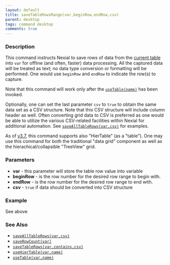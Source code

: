 ```yaml
---
layout: default
title: saveTableRowsRange(var,beginRow,endRow,csv)
parent: desktop
tags: command desktop
comments: true
---
```


### Description
This command instructs Nexial to save rows of data from the [current table](useTable(var,name).md) into `var` for 
offline (and often, faster) data processing. All the captured data will be treated as text; no data type conversion or 
formatting will be performed. One would use `beginRow` and `endRow` to indicate the row(s) to capture.

Note that this command will work only after the [`useTable(name)`](useTable(var,name)) has been invoked.

Optionally, one can set the last parameter `csv` to `true` to obtain the same data set as a CSV structure. Note that
this CSV structure will include column header as well. Often converting grid data to CSV is preferred as one would be
able to utilize the various CSV-related facilities within Nexial for additional automation. See 
[`saveAllTableRows(var,csv)`](saveAllTableRows(var,csv)) for examples.
    
As of [v3.7](../../release/nexial-core-v3.7.changelog), this command supports also "HierTable" (as a "table"). One may 
use this command for both the traditional "data grid" component as well as the hierachical/collapsible "TreeView" grid.


### Parameters
- **var** - this parameter will store the table row value into variable
- **beginRow** - is the row number for the desired row range to begin with.
- **endRow** - is the row number for the desired row range to end with.
- **csv** - `true` if data should be converted into CSV structure


### Example
See above


### See Also
- [`saveAllTableRows(var,csv)`](saveAllTableRows(var,csv))
- [`saveRowCount(var)`](saveRowCount(var))
- [`saveTableRows(var,contains,csv)`](saveTableRows(var,contains,csv))
- [`useHierTable(var,name)`](useHierTable(var,name))
- [`useTable(var,name)`](useTable(var,name))
